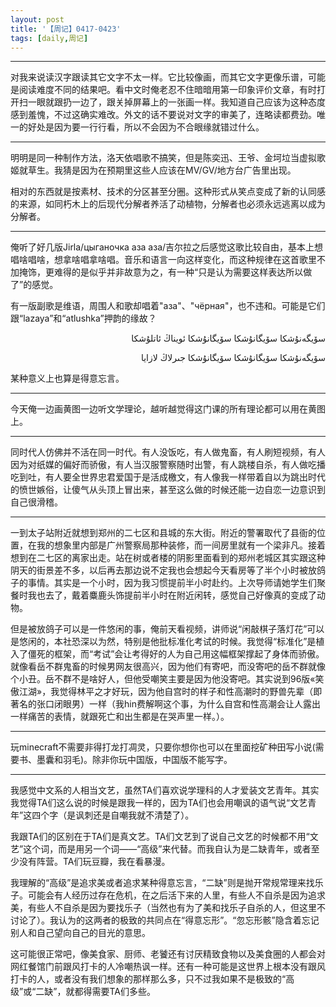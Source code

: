 ```yaml
---
layout: post
title: '【周记】0417-0423'
tags: [daily,周记]
---
```


******

对我来说读汉字跟读其它文字不太一样。它比较像画，而其它文字更像乐谱，可能是阅读难度不同的结果吧。看中文时俺老忍不住暗暗用第一印象评价文章，有时打开扫一眼就跟扔一边了，跟关掉屏幕上的一张画一样。我知道自己应该为这种态度感到羞愧，不过这确实难改。外文的话不要说对文字的审美了，连略读都费劲。唯一的好处是因为要一行行看，所以不会因为不合眼缘就错过什么。

******

明明是同一种制作方法，洛天依唱歌不搞笑，但是陈奕迅、王爷、金坷垃当虚拟歌姬就草生。我猜是因为在预期里这些人应该在MV/GV/地方台广告里出现。

相对的东西就是按素材、技术的分区甚至分圈。这种形式从笑点变成了新的认同感的来源，如同朽木上的后现代分解者养活了动植物，分解者也必须永远逃离以成为分解者。

******

俺听了好几版Jirla/цыганочка аза аза/吉尔拉之后感觉这歌比较自由，基本上想唱啥唱啥，想拿啥唱拿啥唱。音乐和语言一向这样变化，而这种规律在这首歌里不加掩饰，更难得的是似乎并非故意为之，有一种“只是认为需要这样表达所以做了”的感觉。

有一版副歌是维语，周围人和歌却唱着"аза"、"чёрная"，也不违和。可能是它们跟“lazaya”和“atlushka”押韵的缘故？

<p align = right>سۆيگەنۇشكا سۆيگانۇشكا سۆيگانۇشكا ئويناڭ ئاتلۇشكا</p>
<p align = right>سۆيگەنۇشكا سۆيگانۇشكا سۆيگانۇشكا جىرلاڭ لازايا</p>

某种意义上也算是得意忘言。

******

今天俺一边画黄图一边听文学理论，越听越觉得这门课的所有理论都可以用在黄图上。

******

同时代人仿佛并不活在同一时代。有人没饭吃，有人做鬼畜，有人刷短视频，有人因为对纸媒的偏好而骄傲，有人当汉服警察随时出警，有人跳楼自杀，有人做吃播吃到吐，有人要全世界忠君爱国于是活成檄文，有人像我一样带着自以为跳出时代的愤世嫉俗，让傻气从头顶上冒出来，甚至这么做的时候还能一边自恋一边意识到自己很滑稽。

******

一到太子站附近就想到郑州的二七区和县城的东大街。附近的警署取代了县衙的位置，在我的想象里内部是广州警察局那种装修，而一间房里就有一个梁非凡。接着想到在二七区的离家出走。站在树或者楼的阴影里面看到的郑州老城区其实跟这种阴天的街景差不多，以后再去那边说不定我也会想起今天看房等了半个小时被放鸽子的事情。其实是一个小时，因为我习惯提前半小时赴约。上次导师请她学生们聚餐时我也去了，戴着麋鹿头饰提前半小时在附近闲转，感觉自己好像真的变成了动物。

但是被放鸽子可以是一件悠闲的事，俺前天看视频，讲师说“闲敲棋子落灯花”可以是悠闲的，本社恐深以为然，特别是他批标准化考试的时候。我觉得“标准化”是植入了僵死的框架，而“考试”会让考得好的人为自己用这幅框架撑起了身体而骄傲。就像看岳不群鬼畜的时候男网友很高兴，因为他们有寄吧，而没寄吧的岳不群就像个小丑。岳不群不是啥好人，但他受嘲笑主要是因为他没寄吧。其实说到96版«笑傲江湖»，我觉得林平之才好玩，因为他自宫时的样子和性高潮时的野兽先辈（即著名的张口闭眼男）一样（我hin费解啊这个事，为什么自宫和性高潮会让人露出一样痛苦的表情，就跟死亡和出生都是在哭声里一样。）。

******

玩minecraft不需要非得打龙打凋灵，只要你想你也可以在里面挖矿种田写小说(需要书、墨囊和羽毛)。除非你玩中国版，中国版不能写字。

******

我感觉中文系的人相当文艺，虽然TA们喜欢说学理科的人才爱装文艺青年。其实我觉得TA们这么说的时候是跟我一样的，因为TA们也会用嘲讽的语气说“文艺青年”这四个字（是讽刺还是自嘲我就不清楚了）。

我跟TA们的区别在于TA们是真文艺。TA们文艺到了说自己文艺的时候都不用“文艺”这个词，而是用另一个词——“高级”来代替。而我自认为是二缺青年，或者至少没有阵营。TA们玩豆瓣，我在看暴漫。

我理解的“高级”是追求美或者追求某种得意忘言，“二缺”则是抛开常规常理来找乐子。可能会有人经历过存在危机，在之后活下来的人里，有些人不自杀是因为追求美，有些人不自杀是因为要找乐子（当然也有为了美和找乐子自杀的人，但这里不讨论了）。我认为的这两者的极致的共同点在“得意忘形”。“忽忘形骸”隐含着忘记别人和自己望向自己的目光的意思。

这可能很正常吧，像美食家、厨师、老饕还有讨厌精致食物以及美食圈的人都会对网红餐馆门前跟风打卡的人冷嘲热讽一样。还有一种可能是这世界上根本没有跟风打卡的人，或者没有我们想象的那样那么多，只不过我如果不是极致的“高级”或“二缺”，就都得需要TA们多些。